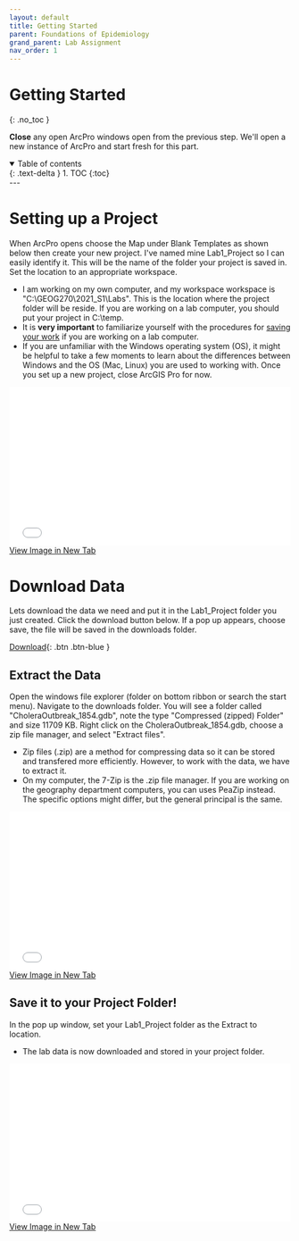 ```yaml
---
layout: default
title: Getting Started
parent: Foundations of Epidemiology
grand_parent: Lab Assignment
nav_order: 1
---
```



# Getting Started
{: .no_toc }

**Close** any open ArcPro windows open from the previous step.  We'll open a new instance of ArcPro and start fresh for this part.   

<details open markdown="block">
  <summary>
    Table of contents
  </summary>
  {: .text-delta }
1. TOC
{:toc}
</details>
---


# Setting up a Project

When ArcPro opens choose the Map under Blank Templates as shown below then create your new project.  I've named mine Lab1_Project so I can easily identify it.  This will be the name of the folder your project is saved in.  Set the location to an appropriate workspace.

* I am working on my own computer, and my workspace workspace is "C:\GEOG270\2021_S1\Labs".  This is the location where the project folder will be reside.  If you are working on a lab computer, you should put your project in C:\temp.
* It is **very important** to familiarize yourself with the procedures for [saving your work](https://geos270.github.io/Syllabus/docs/Lab_Tips.html#using-geography-lab-computers) if you are working on a lab computer.
* If you are unfamiliar with the Windows operating system (OS), it might be helpful to take a few moments to learn about the differences between Windows and the OS (Mac, Linux) you are used to working with.  Once you set up a new project, close ArcGIS Pro for now.  

<div style="overflow: hidden;
  padding-top: 56.25%;
  position: relative">
  <iframe src="content/images/New_Project.png" title="Processes" scrolling="no" frameborder="0"
    style="border: 0;
   height: 100%;
   left: 0;
   position: absolute;
   top: 0;
   width: 100%;">
   <p>Your browser does not support iframes.</p>
 </iframe>
</div>
<a href="content/images/New_Project.png" target="_blank">View Image in New Tab</a>

# Download Data
Lets download the data we need and put it in the Lab1_Project folder you just created.  Click the download button below.  If a pop up appears, choose save, the file will be saved in the downloads folder.

[Download](https://github.com/GEOS270/Module1/raw/main/data/CholeraOutbreak_1854.gdb.zip){: .btn .btn-blue }


## Extract the Data
Open the windows file explorer (folder on bottom ribbon or search the start menu).  Navigate to the downloads folder.  You will see a folder called "CholeraOutbreak_1854.gdb", note the type "Compressed (zipped) Folder" and size 11709 KB.  Right click on the CholeraOutbreak_1854.gdb, choose a zip file manager, and select "Extract files".
* Zip files (.zip) are a method for compressing data so it can be stored and transfered more efficiently.  However, to work with the data, we have to extract it.
* On my computer, the 7-Zip is the .zip file manager.  If you are working on the geography department computers, you can uses PeaZip instead.  The specific options might differ, but the general principal is the same.

<div style="overflow: hidden;
  padding-top: 56.25%;
  position: relative">
  <iframe src="content/images/Extract.png" title="Processes" scrolling="no" frameborder="0"
    style="border: 0;
   height: 100%;
   left: 0;
   position: absolute;
   top: 0;
   width: 100%;">
   <p>Your browser does not support iframes.</p>
 </iframe>
</div>
<a href="content/images/Extract.png" target="_blank">View Image in New Tab</a>

## Save it to your Project Folder!

In the pop up window, set your Lab1_Project folder as the Extract to location.
* The lab data is now downloaded and stored in your project folder.

<div style="overflow: hidden;
  padding-top: 56.25%;
  position: relative">
  <iframe src="content/images/Unzip.png" title="Processes" scrolling="no" frameborder="0"
    style="border: 0;
   height: 100%;
   left: 0;
   position: absolute;
   top: 0;
   width: 100%;">
   <p>Your browser does not support iframes.</p>
 </iframe>
</div>
<a href="content/images/Unzip.png" target="_blank">View Image in New Tab</a>

